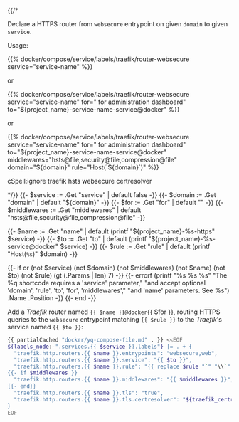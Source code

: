 {{/*

Declare a HTTPS router from `websecure` entrypoint on given `domain` to given
`service`.

Usage:

  {{% docker/compose/service/labels/traefik/router-websecure
    service="service-name" %}}

or

  {{% docker/compose/service/labels/traefik/router-websecure
    service="service-name" for=" for administration dashboard"
    to="${project_name}-service-name-service@docker" %}}

or

  {{% docker/compose/service/labels/traefik/router-websecure
    service="service-name" for=" for administration dashboard"
    to="${project_name}-service-name-service@docker"
    middlewares="hsts@file,security@file,compression@file"
    domain="${domain}" rule="Host(\`${domain}\`)" %}}

cSpell:ignore traefik hsts websecure certresolver

*/}}
{{- $service := .Get "service" | default false -}}
{{- $domain := .Get "domain" | default "${domain}" -}}
{{- $for := .Get "for" | default "" -}}
{{- $middlewares := .Get "middlewares" |
  default "hsts@file,security@file,compression@file" -}}

{{- $name := .Get "name" |
  default (printf "${project_name}-%s-https" $service) -}}
{{- $to := .Get "to" |
  default (printf "${project_name}-%s-service@docker" $service) -}}
{{- $rule := .Get "rule" | default (printf "Host(`%s`)" $domain) -}}

{{- if or (not $service) (not $domain) (not $middlewares) (not $name) (not $to)
  (not $rule) (gt (.Params | len) 7) -}}
  {{-
    errorf (printf "%s %s %s"
      "The %q shortcode requires a 'service' parameter,"
      "and accept optional 'domain', 'rule', 'to', 'for', 'middlewares',"
      "and 'name' parameters. See %s")
    .Name .Position
  -}}
{{- end -}}

Add a _Traefik_ router named `{{ $name }}@docker`{{ $for }},
routing HTTPS queries to the `websecure` entrypoint matching
``{{ $rule }}`` to the _Traefik_'s service named `{{ $to }}`:

```bash
{{ partialCached "docker/yq-compose-file.md" . }} <<EOF
${labels_node:-".services.{{ $service }}.labels"} |= . + {
  "traefik.http.routers.{{ $name }}.entrypoints": "websecure,web",
  "traefik.http.routers.{{ $name }}.service": "{{ $to }}",
  "traefik.http.routers.{{ $name }}.rule": "{{ replace $rule "`" "\\`" }}",
{{- if $middlewares }}
  "traefik.http.routers.{{ $name }}.middlewares": "{{ $middlewares }}",
{{- end}}
  "traefik.http.routers.{{ $name }}.tls": "true",
  "traefik.http.routers.{{ $name }}.tls.certresolver": "${traefik_certresolver:=default}"
}
EOF
```
